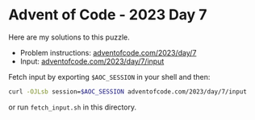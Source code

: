 # Advent of Code - 2023 Day 7
Here are my solutions to this puzzle.

* Problem instructions: [adventofcode.com/2023/day/7](https://adventofcode.com/2023/day/7)
* Input: [adventofcode.com/2023/day/7/input](https://adventofcode.com/2023/day/7/input)

Fetch input by exporting `$AOC_SESSION` in your shell and then:
```bash
curl -OJLsb session=$AOC_SESSION adventofcode.com/2023/day/7/input
```

or run `fetch_input.sh` in this directory.
